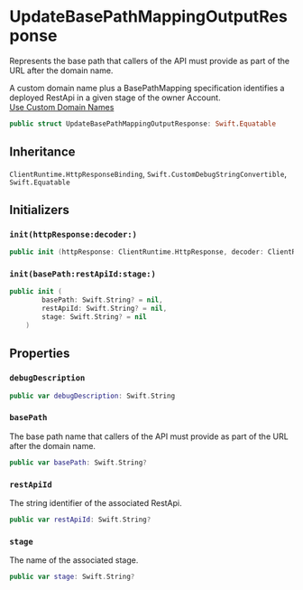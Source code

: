 # UpdateBasePathMappingOutputResponse

Represents the base path that callers of the API must provide as part of the URL after the domain name.

<div class="remarks">A custom domain name plus a BasePathMapping specification identifies a deployed RestApi in a given stage of the owner Account.</div>
<div class="seeAlso">
<a href="https:​//docs.aws.amazon.com/apigateway/latest/developerguide/how-to-custom-domains.html">Use Custom Domain Names
</div>

``` swift
public struct UpdateBasePathMappingOutputResponse: Swift.Equatable 
```

## Inheritance

`ClientRuntime.HttpResponseBinding`, `Swift.CustomDebugStringConvertible`, `Swift.Equatable`

## Initializers

### `init(httpResponse:decoder:)`

``` swift
public init (httpResponse: ClientRuntime.HttpResponse, decoder: ClientRuntime.ResponseDecoder? = nil) throws 
```

### `init(basePath:restApiId:stage:)`

``` swift
public init (
        basePath: Swift.String? = nil,
        restApiId: Swift.String? = nil,
        stage: Swift.String? = nil
    )
```

## Properties

### `debugDescription`

``` swift
public var debugDescription: Swift.String 
```

### `basePath`

The base path name that callers of the API must provide as part of the URL after the domain name.

``` swift
public var basePath: Swift.String?
```

### `restApiId`

The string identifier of the associated RestApi.

``` swift
public var restApiId: Swift.String?
```

### `stage`

The name of the associated stage.

``` swift
public var stage: Swift.String?
```

